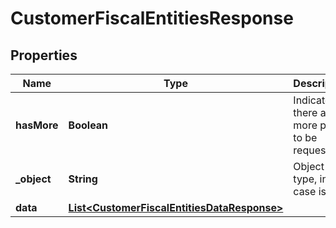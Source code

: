 

# CustomerFiscalEntitiesResponse


## Properties

| Name | Type | Description | Notes |
|------------ | ------------- | ------------- | -------------|
|**hasMore** | **Boolean** | Indicates if there are more pages to be requested |  |
|**_object** | **String** | Object type, in this case is list |  |
|**data** | [**List&lt;CustomerFiscalEntitiesDataResponse&gt;**](CustomerFiscalEntitiesDataResponse.md) |  |  [optional] |




